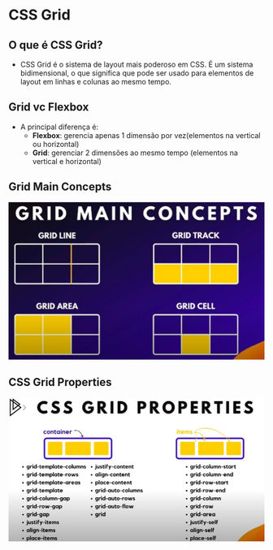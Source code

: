 # CSS Grid

## O que é CSS Grid?
- CSS Grid é o sistema de layout mais poderoso em CSS. É um sistema bidimensional, o que significa que pode ser usado para elementos de layout em linhas e colunas ao mesmo tempo.

## Grid vc Flexbox
- A principal diferença é:
    - **Flexbox**: gerencia apenas 1 dimensão por vez(elementos na vertical ou horizontal)
    - **Grid**: gerenciar 2 dimensões ao mesmo tempo (elementos na vertical e horizontal)

## Grid Main Concepts
<img src="./images/Grid Main Concepts.jpg" alt="Grid Main Concepts">


## CSS Grid Properties
<img src="./images/CSS Grid Properties.jpg" alt="Grid Main Concepts">